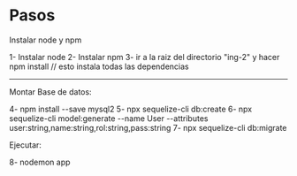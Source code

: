 # Pasos

Instalar node y npm

1- Instalar node
2- Instalar npm
3- ir a la raiz del directorio "ing-2" y hacer npm install // esto instala todas las dependencias

___________________

Montar Base de datos:

4- npm install --save mysql2
5- npx sequelize-cli db:create
6- npx sequelize-cli model:generate --name User --attributes user:string,name:string,rol:string,pass:string
7- npx sequelize-cli db:migrate

Ejecutar:

8- nodemon app
